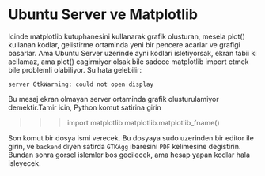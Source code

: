 # Ubuntu Server ve Matplotlib

Icinde matplotlib kutuphanesini kullanarak grafik olusturan, mesela
plot() kullanan kodlar, gelistirme ortaminda yeni bir pencere acarlar
ve grafigi basarlar. Ama Ubuntu Server uzerinde ayni kodlari
isletiyorsak, ekran tabii ki acilamaz, ama plot() cagirmiyor olsak
bile sadece matplotlib import etmek bile problemli olabiliyor. Su hata
gelebilir:

```
server GtkWarning: could not open display
```

Bu mesaj ekran olmayan server ortaminda grafik olusturulamiyor
demektir.Tamir icin, Python komut satirina girin

>>> import matplotlib
>>> matplotlib.matplotlib_fname()

Son komut bir dosya ismi verecek. Bu dosyaya sudo uzerinden bir editor
ile girin, ve `backend` diyen satirda `GTKAgg` ibaresini `PDF`
kelimesine degistirin. Bundan sonra gorsel islemler bos gecilecek, ama
hesap yapan kodlar hala isleyecek.

